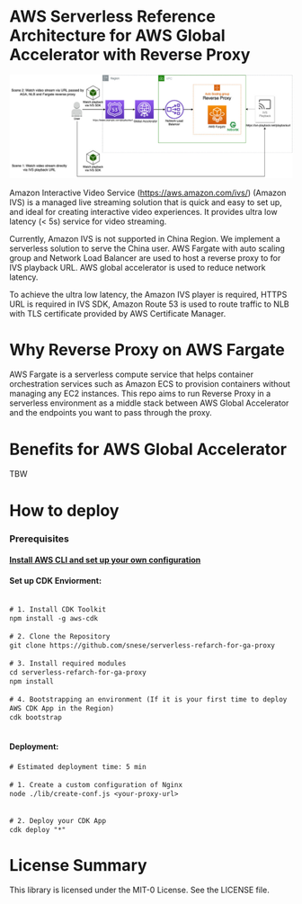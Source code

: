 # AWS Serverless Reference Architecture for AWS Global Accelerator with Reverse Proxy
![Reference Architecture](Architecture.jpg)

Amazon Interactive Video Service (https://aws.amazon.com/ivs/) (Amazon IVS) is a managed live streaming solution that is quick and easy to set up, and ideal for creating interactive video experiences. It provides ultra low latency (< 5s) service for video streaming.

Currently, Amazon IVS is not supported in China Region. We implement a serverless solution to serve the China user.  AWS Fargate with auto scaling group and Network Load Balancer are used to host a reverse proxy to for IVS playback URL. AWS global accelerator is used to reduce network latency. 

To achieve the ultra low latency, the Amazon IVS player is required, HTTPS URL is required in IVS SDK, Amazon Route 53 is used to route traffic to NLB with TLS certificate provided by AWS Certificate Manager.


# Why Reverse Proxy on AWS Fargate
AWS Fargate is a serverless compute service that helps container orchestration services such as Amazon ECS to provision containers without managing any EC2 instances. This repo aims to run Reverse Proxy in a serverless environment as a middle stack between AWS Global Accelerator and the endpoints you want to pass through the proxy.

# Benefits for AWS Global Accelerator
TBW

# How to deploy
### Prerequisites

#### [Install AWS CLI and set up your own configuration](https://docs.aws.amazon.com/cli/latest/userguide/cli-chap-install.html)

#### Set up CDK Enviorment: 
```

# 1. Install CDK Toolkit
npm install -g aws-cdk

# 2. Clone the Repository
git clone https://github.com/snese/serverless-refarch-for-ga-proxy

# 3. Install required modules
cd serverless-refarch-for-ga-proxy
npm install

# 4. Bootstrapping an environment (If it is your first time to deploy AWS CDK App in the Region)
cdk bootstrap


```
#### Deployment:  

```
# Estimated deployment time: 5 min

# 1. Create a custom configuration of Nginx 
node ./lib/create-conf.js <your-proxy-url>


# 2. Deploy your CDK App
cdk deploy "*"

```

# License Summary
This library is licensed under the MIT-0 License. See the LICENSE file.
